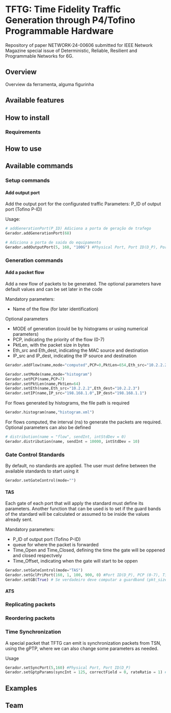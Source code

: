 # TFTG: Time Fidelity Traffic Generation through P4/Tofino Programmable Hardware

Repository of paper NETWORK-24-00606 submitted for IEEE Network Magazine special issue of Deterministic, Reliable, Resilient and Programmable Networks for 6G.

## Overview

Overview da ferramenta, alguma figurinha


## Available features



## How to install

### Requirements

## How to use


## Available commands

### Setup commands

#### Add output port
Add the output port for the configurated traffic
Parameters: P_ID of output port (Tofino P-ID)

Usage:
```python
# addGenerationPort(P_ID) Adiciona a porta de geração de trafego
Gerador.addGenerationPort(68)

# Adiciona a porta de saida do equipamento
Gerador.addOutputPort(5, 160, "100G") #Physical Port, Port ID(D_P), Port bw
```


<!-- Isso é um comentário e não será exibido no GitHub 


fim do intervalo
#### ATS Case 3
#### FRER Case 4
#### PREOF Case 4
#### Reordering Case 5
Gerador.reodering(False)
Gerador.reoderingLayer(2) # 2 FREF (TSN), 3 PREOF (DETNET)
#### gPTP Case 6
Gerador.setSyncPort(5,160) #Physical Port, Port ID(D_P)
Gerador.setGptpParams(syncInt = 125, correctField = 0, rateRatio = 1) # intervalo de sincronização (ms), valor setado pro correctionField (ns), valor setado pro rateRatio 


Gerador.generate()

-->


### Generation commands

#### Add a packet flow
Add a new flow of packets to be generated. The optional parameters have default values and can be set later in the code

Mandatory parameters: 
 - Name of the flow (for later identification)

Optional parameters
 - MODE of generation (could be by histograms or using numerical parameters)
 - PCP, indicating the priority of the flow (0-7)
 - PktLen, with the packet size in bytes
 - Eth_src and  Eth_dest, indicating the MAC source and destination
 - IP_src and  IP_dest, indicating the IP source and destination
  
```python
Gerador.addFlow(name,mode="computed",PCP=0,PktLen=654,Eth_src="10.2.2.2",Eth_dest="10.2.2.3",IP_src="198.168.1.0",IP_dest="198.168.1.1")

Gerador.setMode(name,mode="histogram")
Gerador.setPCP(name,PCP=7)
Gerador.setPktLen(name,PktLen=64)
Gerador.setEth(name,Eth_src="10.2.2.2",Eth_dest="10.2.2.3")
Gerador.setIP(name,IP_src="198.168.1.0",IP_dest="198.168.1.1")

```

For flows generated by histograms, the file path is required

```python
Gerador.histogram(name,"histogram.xml")
```

For flows computed, the interval (ns) to generate the packets are required. Optional parameters can also be defined

```python
# distribution(name = "flow", sendInt, intStdDev = 0) 
Gerador.distribution(name, sendInt = 10000, intStdDev = 10)
```

### Gate Control Standards

By default, no standards are applied. The user must define between the available standards to start using it

```python
Gerador.setGateControl(mode="")
```

#### TAS

Each gate of each port that will apply the standard must define its parameters. Another function that can be used is to set if the guard bands of the standard will be calculated or assumed to be inside the values already sent.

Mandatory parameters: 
 - P_ID of output port (Tofino P-ID)
 - queue for where the packet is forwarded
 - Time_Open and Time_Closed, defining the time the gate will be oppened and closed respectvely
 - Time_Offset, indicating when the gate will start to be oppen

```python
Gerador.setGateControl(mode="TAS")
Gerador.setGclPriPort(160, 1, 100, 900, 0) #Port ID(D_P), PCP (0-7), Time Open (ns), Time Closed (ns), Offset (ns)
Gerador.setGB(True) # Se verdadeiro deve computar a guardband (pkt_size/throughput) para n mandar pacotes mesmo q com o gate aberto antes do 
```

#### ATS

### Replicating packets

### Reordering packets

### Time Synchronization

A special packet that TFTG can emit is synchronization packets from TSN, using the gPTP, where we can also change some parameters as needed.

Usage

```python
Gerador.setSyncPort(5,160) #Physical Port, Port ID(D_P)
Gerador.setGptpParams(syncInt = 125, correctField = 0, rateRatio = 1) # intervalo de sincronização (ms), valor setado pro correctionField (ns), valor setado pro rateRatio 
```


## Examples




## Team
